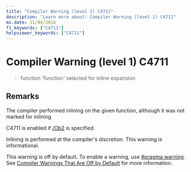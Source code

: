 ```yaml
---
title: "Compiler Warning (level 1) C4711"
description: "Learn more about: Compiler Warning (level 1) C4711"
ms.date: 11/04/2016
f1_keywords: ["C4711"]
helpviewer_keywords: ["C4711"]
---
```

# Compiler Warning (level 1) C4711

> function 'function' selected for inline expansion

## Remarks

The compiler performed inlining on the given function, although it was not marked for inlining.

C4711 is enabled if [/Ob2](../../build/reference/ob-inline-function-expansion.md) is specified.

Inlining is performed at the compiler's discretion. This warning is informational.

This warning is off by default. To enable a warning, use [#pragma warning](../../preprocessor/warning.md). See [Compiler Warnings That Are Off by Default](../../preprocessor/compiler-warnings-that-are-off-by-default.md) for more information.

